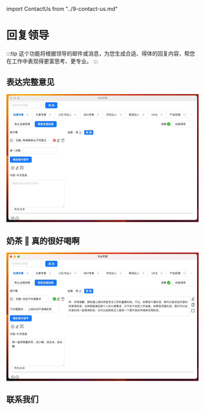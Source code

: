 import ContactUs from "../9-contact-us.md"

# 回复领导

:::tip
这个功能将根据领导的邮件或消息，为您生成合适、得体的回复内容，帮您在工作中表现得更富思考、更专业。
:::

## 表达完整意见

![](./img/4-responseToLeander/2023-09-22-img-20-demo-communicationExpert-responseToLeader.gif)

## 奶茶 🥤 真的很好喝啊

![](./img/4-responseToLeander/2023-09-22-img-21-demo-communicationExpert-responseToLeader.gif)

## 联系我们

<ContactUs/>
